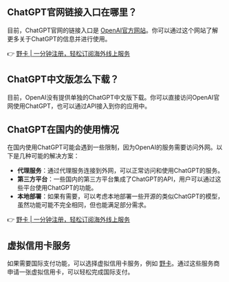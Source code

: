 ## ChatGPT官网链接入口在哪里？

目前，ChatGPT官网的链接入口是 [OpenAI官方网站](https://www.openai.com/)。你可以通过这个网站了解更多关于ChatGPT的信息并进行使用。

👉 [野卡 | 一分钟注册，轻松订阅海外线上服务](https://bit.ly/bewildcard)

## ChatGPT中文版怎么下载？

目前，OpenAI没有提供单独的ChatGPT中文版下载。你可以直接访问OpenAI官网使用ChatGPT，也可以通过API接入到你的应用中。

## ChatGPT在国内的使用情况

在国内使用ChatGPT可能会遇到一些限制，因为OpenAI的服务需要访问外网。以下是几种可能的解决方案：

- **代理服务**：通过代理服务连接到外网，可以正常访问和使用ChatGPT的服务。
- **第三方平台**：一些国内的第三方平台集成了ChatGPT的API，用户可以通过这些平台使用ChatGPT的功能。
- **本地部署**：如果有需要，可以考虑本地部署一些开源的类似ChatGPT的模型，虽然功能可能不完全相同，但也能满足部分需求。

👉 [野卡 | 一分钟注册，轻松订阅海外线上服务](https://bit.ly/bewildcard)

## 虚拟信用卡服务

如果需要国际支付功能，可以选择虚拟信用卡服务，例如 [野卡](https://bit.ly/bewildcard)。通过这些服务商申请一张虚拟信用卡，可以轻松完成国际支付。